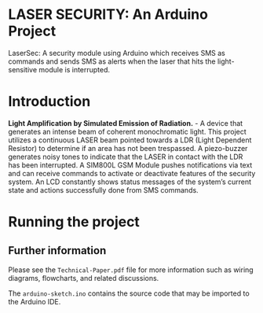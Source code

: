 # LASER SECURITY: An Arduino Project
LaserSec: A security module using Arduino which receives SMS as commands and sends SMS as alerts when the laser that hits the light-sensitive module is interrupted.

# Introduction
**Light Amplification by Simulated Emission of
Radiation.** - A device that generates an intense beam of coherent
monochromatic light. This project utilizes a continuous LASER
beam pointed towards a LDR (Light Dependent Resistor) to
determine if an area has not been trespassed. A piezo-buzzer
generates noisy tones to indicate that the LASER in contact with
the LDR has been interrupted. A SIM800L GSM Module pushes
notifications via text and can receive commands to activate or
deactivate features of the security system. An LCD constantly
shows status messages of the system’s current state and actions
successfully done from SMS commands.

# Running the project
## Further information
Please see the `Technical-Paper.pdf` file for more information such as wiring diagrams, flowcharts, and related discussions. 

The `arduino-sketch.ino` contains the source code that may be imported to the Arduino IDE.